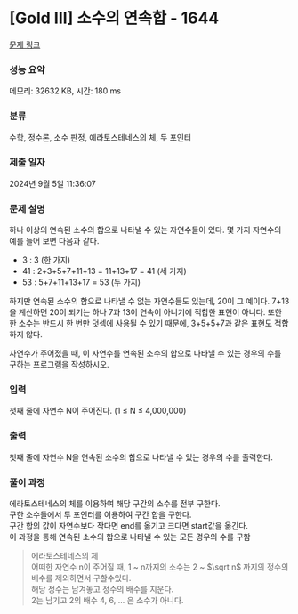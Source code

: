 # [Gold III] 소수의 연속합 - 1644 

[문제 링크](https://www.acmicpc.net/problem/1644) 

### 성능 요약

메모리: 32632 KB, 시간: 180 ms

### 분류

수학, 정수론, 소수 판정, 에라토스테네스의 체, 두 포인터

### 제출 일자

2024년 9월 5일 11:36:07

### 문제 설명

<p>하나 이상의 연속된 소수의 합으로 나타낼 수 있는 자연수들이 있다. 몇 가지 자연수의 예를 들어 보면 다음과 같다.</p>

<ul>
	<li>3 : 3 (한 가지)</li>
	<li>41 : 2+3+5+7+11+13 = 11+13+17 = 41 (세 가지)</li>
	<li>53 : 5+7+11+13+17 = 53 (두 가지)</li>
</ul>

<p>하지만 연속된 소수의 합으로 나타낼 수 없는 자연수들도 있는데, 20이 그 예이다. 7+13을 계산하면 20이 되기는 하나 7과 13이 연속이 아니기에 적합한 표현이 아니다. 또한 한 소수는 반드시 한 번만 덧셈에 사용될 수 있기 때문에, 3+5+5+7과 같은 표현도 적합하지 않다.</p>

<p>자연수가 주어졌을 때, 이 자연수를 연속된 소수의 합으로 나타낼 수 있는 경우의 수를 구하는 프로그램을 작성하시오.</p>

### 입력 

 <p>첫째 줄에 자연수 N이 주어진다. (1 ≤ N ≤ 4,000,000)</p>

### 출력 

 <p>첫째 줄에 자연수 N을 연속된 소수의 합으로 나타낼 수 있는 경우의 수를 출력한다.</p>

### 풀이 과정

에라토스테네스의 체를 이용하여 해당 구간의 소수를 전부 구한다.<br>
구한 소수들에서 투 포인터를 이용하여 구간 합을 구한다.<br>
구간 합의 값이 자연수보다 작다면 end를 옮기고 크다면 start값을 옮긴다.<br>
이 과정을 통해 연속된 소수의 합으로 나타낼 수 있는 모든 경우의 수를 구함

> 에라토스테네스의 체<br>
어떠한 자연수 n이 주어질 때, 1 ~ n까지의 소수는 2 ~ $\sqrt n$ 까지의 정수의 배수를 제외하면서 구할수있다.<br>
해당 정수는 남겨놓고 정수의 배수를 지운다.<br>
2는 남기고 2의 배수 4, 6, ... 은 소수가 아니다.